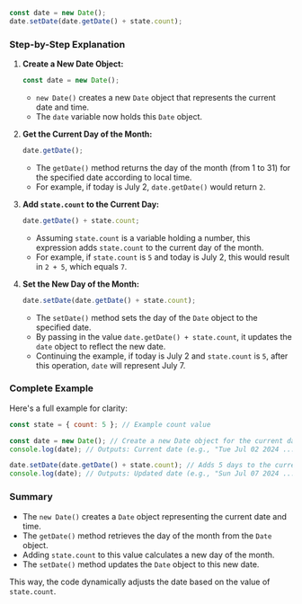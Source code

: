 ```javascript
const date = new Date();
date.setDate(date.getDate() + state.count);
```

### Step-by-Step Explanation

1. **Create a New Date Object:**

   ```javascript
   const date = new Date();
   ```

   - `new Date()` creates a new `Date` object that represents the current date and time.
   - The `date` variable now holds this `Date` object.

2. **Get the Current Day of the Month:**

   ```javascript
   date.getDate();
   ```

   - The `getDate()` method returns the day of the month (from 1 to 31) for the specified date according to local time.
   - For example, if today is July 2, `date.getDate()` would return `2`.

3. **Add `state.count` to the Current Day:**

   ```javascript
   date.getDate() + state.count;
   ```

   - Assuming `state.count` is a variable holding a number, this expression adds `state.count` to the current day of the month.
   - For example, if `state.count` is `5` and today is July 2, this would result in `2 + 5`, which equals `7`.

4. **Set the New Day of the Month:**
   ```javascript
   date.setDate(date.getDate() + state.count);
   ```
   - The `setDate()` method sets the day of the `Date` object to the specified date.
   - By passing in the value `date.getDate() + state.count`, it updates the `date` object to reflect the new date.
   - Continuing the example, if today is July 2 and `state.count` is `5`, after this operation, `date` will represent July 7.

### Complete Example

Here's a full example for clarity:

```javascript
const state = { count: 5 }; // Example count value

const date = new Date(); // Create a new Date object for the current date (e.g., July 2)
console.log(date); // Outputs: Current date (e.g., "Tue Jul 02 2024 ...")

date.setDate(date.getDate() + state.count); // Adds 5 days to the current date
console.log(date); // Outputs: Updated date (e.g., "Sun Jul 07 2024 ...")
```

### Summary

- The `new Date()` creates a `Date` object representing the current date and time.
- The `getDate()` method retrieves the day of the month from the `Date` object.
- Adding `state.count` to this value calculates a new day of the month.
- The `setDate()` method updates the `Date` object to this new date.

This way, the code dynamically adjusts the date based on the value of `state.count`.
